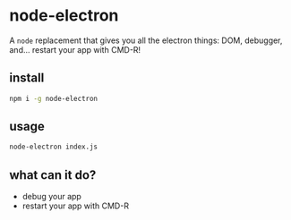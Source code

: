 # node-electron

A `node` replacement that gives you all the electron things: DOM, debugger, and... restart your app with CMD-R!

## install

```sh
npm i -g node-electron
```

## usage

```sh
node-electron index.js
```

## what can it do?

* debug your app
* restart your app with CMD-R
